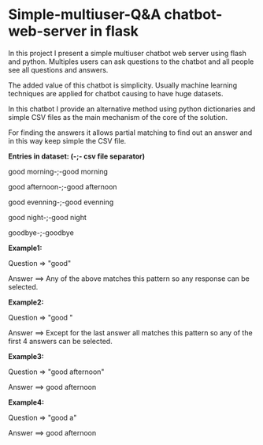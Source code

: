 # Simple-multiuser-Q&A chatbot-web-server in flask

In this project I present a simple multiuser chatbot web server using flash and python. Multiples users can ask questions to the chatbot and all people see all questions and answers.

The added value of this chatbot is simplicity. Usually machine learning techniques are applied for chatbot causing to have huge datasets.

In this chatbot I provide an alternative method using python dictionaries and simple CSV files as the main mechanism of the core of the solution. 

For finding the answers it allows partial matching to find out an answer and in this way keep simple the CSV file. 



**Entries in dataset: (-;- csv file separator)**

good morning-;-good morning

good afternoon-;-good afternoon

good evenning-;-good evenning

good night-;-good night

goodbye-;-goodbye


**Example1:**

Question =>  "good"

Answer ==> Any of the above matches this pattern so any response can be selected.


**Example2:**

Question =>  "good "

Answer ==> Except for the last answer all matches this pattern so any of the first 4 answers can be selected.


**Example3:**

Question =>  "good afternoon"

Answer ==> good afternoon


**Example4:**

Question =>  "good a"

Answer ==> good afternoon




  

